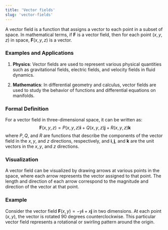 ```yaml
---
title: 'Vector fields'
slug: 'vector-fields'
---
```


A vector field is a function that assigns a vector to each point in a subset of space. In mathematical terms, if $\mathbf{F}$ is a vector field, then for each point $(x, y, z)$ in space, $\mathbf{F}(x, y, z)$ is a vector. 

### Examples and Applications

1. **Physics**: Vector fields are used to represent various physical quantities such as gravitational fields, electric fields, and velocity fields in fluid dynamics.

2. **Mathematics**: In differential geometry and calculus, vector fields are used to study the behavior of functions and differential equations on manifolds.

### Formal Definition

For a vector field in three-dimensional space, it can be written as:
$$ \mathbf{F}(x, y, z) = P(x, y, z) \mathbf{i} + Q(x, y, z) \mathbf{j} + R(x, y, z) \mathbf{k} $$
where $P, Q,$ and $R$ are functions that describe the components of the vector field in the $x, y,$ and $z$ directions, respectively, and $\mathbf{i}, \mathbf{j},$ and $\mathbf{k}$ are the unit vectors in the $x, y,$ and $z$ directions.

### Visualization

A vector field can be visualized by drawing arrows at various points in the space, where each arrow represents the vector assigned to that point. The length and direction of each arrow correspond to the magnitude and direction of the vector at that point.

### Example

Consider the vector field $\mathbf{F}(x, y) = -y \mathbf{i} + x \mathbf{j}$ in two dimensions. At each point $(x, y)$, the vector is rotated 90 degrees counterclockwise. This particular vector field represents a rotational or swirling pattern around the origin.